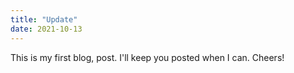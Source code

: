 ```yaml
---
title: "Update"
date: 2021-10-13
---
```



This is my first blog, post. I'll keep you posted when I can. Cheers!
